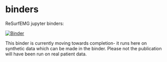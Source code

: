 # binders
ReSurfEMG jupyter binders:

[![Binder](https://mybinder.org/badge_logo.svg)](https://mybinder.org/v2/gh/ReSurfEMG/binders/main)

This binder is currently moving towards completion- it runs here on synthetic data which can be made in the binder. Please not the publication will have been run on real patient data.
